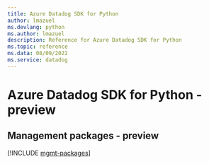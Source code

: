 ```yaml
---
title: Azure Datadog SDK for Python
author: lmazuel
ms.devlang: python
ms.author: lmazuel
description: Reference for Azure Datadog SDK for Python
ms.topic: reference
ms.data: 08/09/2022
ms.service: datadog
---
```

# Azure Datadog SDK for Python - preview

## Management packages - preview
[!INCLUDE [mgmt-packages](datadog-mgmt-index.md)]